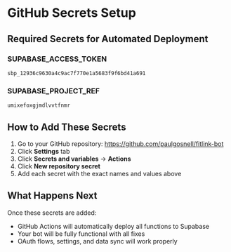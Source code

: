# GitHub Secrets Setup

## Required Secrets for Automated Deployment

### SUPABASE_ACCESS_TOKEN
```
sbp_12936c9630a4c9ac7f770e1a5683f9f6bd41a691
```

### SUPABASE_PROJECT_REF
```
umixefoxgjmdlvvtfnmr
```

## How to Add These Secrets

1. Go to your GitHub repository: https://github.com/paulgosnell/fitlink-bot
2. Click **Settings** tab
3. Click **Secrets and variables** → **Actions**
4. Click **New repository secret**
5. Add each secret with the exact names and values above

## What Happens Next

Once these secrets are added:
- GitHub Actions will automatically deploy all functions to Supabase
- Your bot will be fully functional with all fixes
- OAuth flows, settings, and data sync will work properly